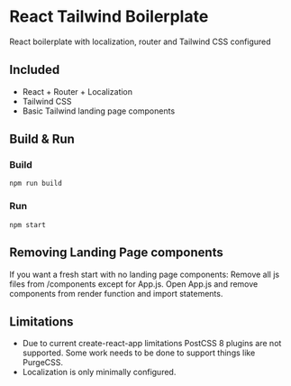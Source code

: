 # React Tailwind Boilerplate
React boilerplate with localization, router and Tailwind CSS configured 

## Included
- React + Router + Localization 
- Tailwind CSS 
- Basic Tailwind landing page components 

## Build & Run
### Build
```npm run build``` 

### Run
```npm start``` 

## Removing Landing Page components
If you want a fresh start with no landing page components: Remove all js files from /components except for App.js. Open App.js and remove components from render function and import statements. 

## Limitations
- Due to current create-react-app limitations PostCSS 8 plugins are not supported. Some work needs to be done to support things like PurgeCSS. 
- Localization is only minimally configured.